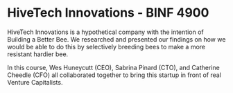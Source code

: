 # HiveTech Innovations - BINF 4900
HiveTech Innovations is a hypothetical company with the intention of Building a Better Bee. We researched and presented our findings on how we would be able to do this by selectively breeding bees to make a more resistant hardier bee.

In this course, Wes Huneycutt (CEO), Sabrina Pinard (CTO), and Catherine Cheedle (CFO) all collaborated together to bring this startup in front of real Venture Capitalists.
